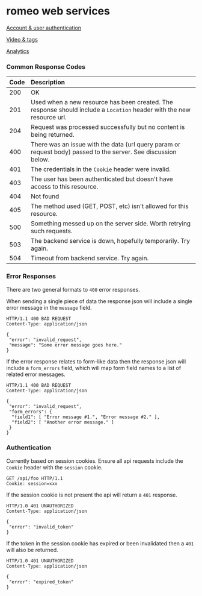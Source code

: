 romeo web services
==================

[Account & user authentication](account.md)

[Video & tags](video.md)

[Analytics](analytics.md)

### Common Response Codes

Code | Description
:--- | :----------
200  | OK
201  | Used when a new resource has been created.  The response should include a `Location` header with the new resource url.
204  | Request was processed successfully but no content is being returned.
400  | There was an issue with the data (url query param or request body) passed to the server. See discussion below.
401  | The credentials in the `Cookie` header were invalid.
403  | The user has been authenticated but doesn't have access to this resource.
404  | Not found
405  | The method used (GET, POST, etc) isn't allowed for this resource.
500  | Something messed up on the server side. Worth retrying such requests.
503  | The backend service is down, hopefully temporarily. Try again.
504  | Timeout from backend service. Try again.

### Error Responses

There are two general formats to `400` error responses.

When sending a single piece of data the response json will include a single error message in the `message` field.

```http
HTTP/1.1 400 BAD REQUEST
Content-Type: application/json

{
 "error": "invalid_request",
 "message": "Some error message goes here."
}
```

If the error response relates to form-like data then the response json will include a `form_errors` field,
which will  map form field names to a list of related error messages.

```http
HTTP/1.1 400 BAD REQUEST
Content-Type: application/json

{
 "error": "invalid_request",
 "form_errors": {
  "field1": [ "Error message #1.", "Error message #2." ],
  "field2": [ "Another error message." ]
 }
}
```

### Authentication

Currently based on session cookies. Ensure all api requests include the `Cookie` header
with the `session` cookie.

```http
GET /api/foo HTTP/1.1
Cookie: session=xxx
```

If the session cookie is not present the api will return a `401` response.

```http
HTTP/1.0 401 UNAUTHORIZED
Content-Type: application/json

{
 "error": "invalid_token"
}
```

If the token in the session cookie has expired or been invalidated then a `401` will
also be returned.

```http
HTTP/1.0 401 UNAUTHORIZED
Content-Type: application/json

{
 "error": "expired_token"
}
```
